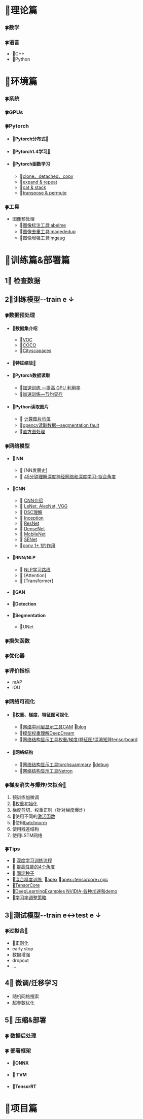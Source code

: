 # 🍭理论篇

### 🍀数学

### 🍀语言

- 🎋C++
- 🎋Python

# 🍭环境篇

### 🍀系统

### 🍀GPUs

### 🍀Pytorch

- #### 🎋Pytorch分布式[🐾](https://github.com/FelixFu-TD/Parallel-Pytorch)

- #### 🎋Pytorch1.4学习[📒](https://github.com/TD-4/Pytorch1.4)

- #### 🎋Pytorch函数学习

  - 🐾[clone、detached、copy](envs/pytorch/clone_detache.md)
  - 🐾[expand & repeat](envs/pytorch/expand_repeat.md)
  - 🐾[cat & stack](envs/pytorch/cat_stack.md)
  - 🐾[transpose & permute](envs/pytorch/transpose_permute.md)

### 🍀工具

- 图像预处理
  - 🐾[图像标注工具labelme](https://github.com/wkentaro/labelme)
  - 🐾[图像去重工具imagededup](https://github.com/idealo/imagededup)
  - 🐾[图像增强工具imgaug](https://github.com/aleju/imgaug)

# 🍭训练篇&部署篇

## 1⃣️ 检查数据

## 2⃣️训练模型--train e ↓

### 🍀数据预处理

- #### 🎋数据集介绍
  - 🐾[VOC](train/preprocess/voc.md)
  - 🐾[COCO](train/preprocess/coco.md)
  - 🐾[Cityscapaces](https://github.com/mcordts/cityscapesScripts)

- #### 🎋特征缩放[🐾](train/preprocess/featurescale.md)

- #### 🎋Pytorch数据读取

  - 🐾[加速训练 —提高 GPU 利用率](train/preprocess/loaddata.md)
  - 🐾[加速训练—节约显存](train/preprocess/save_mem.md)
  
- #### 🎋Python读取图片

  - 🐾 [计算图片均值](train/preprocess/mean_cal.md)
  - 🐾[opencv读取数据--segmentation fault](train/preprocess/sefgmentationfault.md)
  - 🐾[直方图处理](train/preprocess/histogram.md)

### 🍀网络模型

- #### 🎋 NN

  - 🐾 [NN发展史]
  - 🐾 [45分钟理解深度神经网络和深度学习-拟合角度](http://staff.ustc.edu.cn/~lgliu/Resources/DL/What_is_DeepLearning.html) 

- #### 🎋CNN

  - 🐾 [CNN介绍](train/cnn/introduce_cnn.md)
  - 🐾 [LeNet, AlexNet, VGG](train/cnn/lenet_alexnet_vgg.md)
  - 🐾 [DSC理解](train/cnn/dsc.md)
  - 🐾 [Inception](train/cnn/inception.md)
  - 🐾 [ResNet](train/cnn/resnet.md)
  - 🐾 [DenseNet](train/cnn/densenet.md)
  - 🐾 [MobileNet](train/cnn/mobilenet.md)
  - 🐾 [SENet](train/cnn/senet.md)
  -  🐾[conv 1* 1的作用](train/cnn/conv1.md)

- #### 🎋RNN/NLP

  - 🐾 [NLP学习路线](train/rnn/introduce_rnn.md)
  - 🐾 [Attention]
  - 🐾 [Transformer]

- #### 🎋GAN

- #### 🎋Detection

- #### 🎋Segmentation

  - 🐾UNet

### 🍀损失函数

### 🍀优化器

### 🍀评价指标

- mAP
- IOU

### 🍀网络可视化

- #### 🎋权重、梯度、特征图可视化

  - 🐾[网络中间层显示工具CAM](https://github.com/frgfm/torch-cam)  🐾[blog](https://cloud.tencent.com/developer/article/1674200)
  - 🐾[模型权重理解DeepDream](https://github.com/TD-4/Pytorch-Deep-Dream)
  - 🐾[网络结构显示工具权重/梯度/特征图/混淆矩阵tensorboard](https://github.com/TD-4/PyTorch_Tutorial)

- #### 🎋网络结构

  - 🐾[网络结构显示工具torchsuammary](https://github.com/sksq96/pytorch-summary)  🐾[debug](train/visual/torchsummary.md)
  - 🐾[网络结构显示工具Netron](https://github.com/lutzroeder/netron)

### 🍀梯度消失与爆炸/欠拟合[🐾](train/fit/grad.md)

1. 预训练加微调
2. 🐾[权重初始化](train/fit/init.md)
3. 梯度剪切、权重正则（针对梯度爆炸）
4. 🐾使用不同的[激活函数](train/fit/activation.md)
5. 🐾使用[batchnorm](train/fit/batchnorm.md)
6. 使用残差结构
7. 使用LSTM网络


### 🍀Tips

- 🐾 [深度学习训练流程](train/tips/train_flow.md)
- 🐾 [提高性能的4个角度](train/tips/improve_performence.md)
- 🐾 [固定种子](train/tips/random_seed.md)
- 🐾[混合精度训练](train/tips/apex.md), 🐾[apex](https://github.com/NVIDIA/apex) 🐾[apex+tensorcore+ngc](https://developer.nvidia.com/automatic-mixed-precision)
- 🐾[TensorCore](train/tips/tensorcore.md)
- 🐾[DeepLearningExamples NVIDIA-各种加速和demo](https://github.com/NVIDIA/DeepLearningExamples)
- 🐾[学习率调整策略](train/tips/scheduler.md)

## 3⃣️测试模型--train e↔︎test e ↓

### 🍀过拟合[🐾](train/overfitting/introduce_overfitting.md)

- 🐾[正则化](train/overfitting/regularization.md)
- early stop
- 数据增强
- dropout
- ...

## 4⃣️ 微调/迁移学习

- 随机网格搜索
- 超参数优化

## 5⃣️ 压缩&部署

### 🍀 数据后处理

### 🍀 部署框架

- ####  🎋ONNX

- ####  🎋 TVM

- ####  🎋TensorRT

# 🍭项目篇



